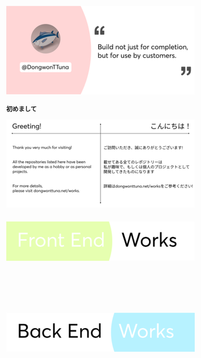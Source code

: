![Top Banner](img/topBanner.png)


### 初めまして

![Greeting Banner](img/greeting.png)
<br/>
<br/>
<br/>
![Frontend Banner](img/frontendWorks.png)
<br/>
<br/>
<br/>
<br/>
<br/>
<br/>
<br/>
<br/>
<br/>
![Backend Banner](img/backendWorks.png)
<br/>
<br/>
<br/>
<br/>
<br/>
<br/>
<br/>
<br/>
<br/>
